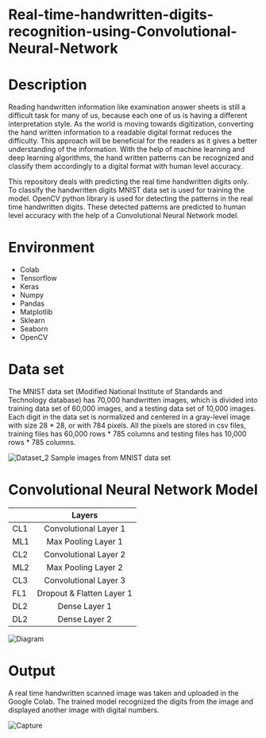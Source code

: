 # Real-time-handwritten-digits-recognition-using-Convolutional-Neural-Network

# Description
Reading handwritten information like examination answer sheets is still a difficult task for many of us, because each one of us is having a different interpretation style. As the world is moving towards digitization, converting the hand written information to a readable digital format reduces the difficulty. This approach will be beneficial for the readers as it gives a better understanding of the information. With the help of machine learning and deep learning algorithms, the hand written patterns can be recognized and classify them accordingly to a digital format with human level accuracy.

This repository deals with predicting the real time handwritten digits only. To classify the handwritten digits MNIST data set is used for training the model. OpenCV python library is used for detecting the patterns in the real time handwritten digits. These detected patterns are predicted to human level accuracy with the help of a Convolutional Neural Network model.

# Environment
* Colab
* Tensorflow
* Keras
* Numpy
* Pandas
* Matplotlib
* Sklearn
* Seaborn
* OpenCV

# Data set
The MNIST data set (Modified National Institute of Standards and Technology database) has 70,000 handwritten images, which is divided into training data set of 60,000 images, and a testing data set of 10,000 images. Each digit in the data set is normalized and centered in a gray-level image with size 28 * 28, or with 784 pixels. All the pixels are stored in csv files, training files has 60,000 rows * 785 columns and testing files has 10,000 rows * 785 columns.


![Dataset_2](https://user-images.githubusercontent.com/83408384/116880542-c43a3c00-ac3f-11eb-85e0-a0c37f687222.png)
Sample images from MNIST data set

# Convolutional Neural Network Model 

|               | Layers                        | 
| ------------- |:-----------------------------:| 
| CL1           | Convolutional Layer 1         | 
| ML1           | Max Pooling Layer 1           |   
| CL2           | Convolutional Layer 2         | 
| ML2           | Max Pooling Layer 2           |  
| CL3           | Convolutional Layer 3         | 
| FL1           | Dropout & Flatten Layer 1     |   
| DL2           | Dense Layer 1                 | 
| DL2           | Dense Layer 2                 | 

![Diagram](https://user-images.githubusercontent.com/83408384/116879811-c51e9e00-ac3e-11eb-8397-f2f37c774aad.png)
 

# Output
A real time handwritten scanned image was taken and uploaded in the Google Colab.
The trained model recognized the digits from the image and displayed another image with digital numbers.

![Capture](https://user-images.githubusercontent.com/83408384/116871250-9d750900-ac31-11eb-8293-dbf662b2cc66.PNG)
